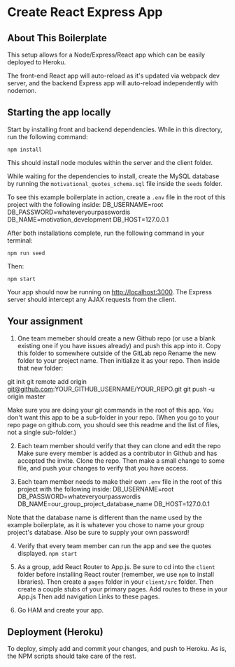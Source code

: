 # Create React Express App

## About This Boilerplate

This setup allows for a Node/Express/React app which can be easily deployed to Heroku.

The front-end React app will auto-reload as it's updated via webpack dev server, and the backend Express app will auto-reload independently with nodemon.

## Starting the app locally

Start by installing front and backend dependencies. While in this directory, run the following command:

```
npm install
```

This should install node modules within the server and the client folder.

While waiting for the dependencies to install, create the MySQL database by running the `motivational_quotes_schema.sql` file inside the `seeds` folder.

To see this example boilerplate in action, create a `.env` file in the root of this project with the following inside:
DB_USERNAME=root
DB_PASSWORD=whateveryourpasswordis
DB_NAME=motivation_development
DB_HOST=127.0.0.1

After both installations complete, run the following command in your terminal:

```
npm run seed
```

Then:

```
npm start
```

Your app should now be running on <http://localhost:3000>. The Express server should intercept any AJAX requests from the client.

## Your assignment

1. One team memeber should create a new Github repo (or use a blank existing one if you have issues already) and push this app into it.
Copy this folder to somewhere outside of the GitLab repo
Rename the new folder to your project name. Then initialize it as your repo.
Then inside that new folder:

git init
git remote add origin git@github.com:YOUR_GITHUB_USERNAME/YOUR_REPO.git
git push -u origin master

Make sure you are doing your git commands in the root of this app. You don't want this app to be a sub-folder in your repo.
(When you go to your repo page on github.com, you should see this readme and the list of files, not a single sub-folder.)

2. Each team member should verify that they can clone and edit the repo
Make sure every member is added as a contributor in Github and has accepted the invite.
Clone the repo.
Then make a small change to some file, and push your changes to verify that you have access.

3. Each team member needs to make their own `.env` file in the root of this project with the following inside:
DB_USERNAME=root
DB_PASSWORD=whateveryourpasswordis
DB_NAME=our_group_project_database_name
DB_HOST=127.0.0.1

Note that the database name is different than the name used by the example boilerplate, as it is whatever you chose to name your group project's database.  Also be sure to supply your own password!

4. Verify that every team member can run the app and see the quotes displayed.
`npm start`

5. As a group, add React Router to App.js.  Be sure to cd into the `client` folder before installing React router (remember, we use `npm` to install libraries).
Then create a `pages` folder in your `client/src` folder.
Then create a couple stubs of your primary pages. Add routes to these in your App.js
Then add navigation Links to these pages.

6. Go HAM and create your app.

## Deployment (Heroku)

To deploy, simply add and commit your changes, and push to Heroku. As is, the NPM scripts should take care of the rest.